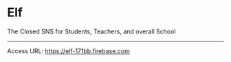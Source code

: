 # Elf
The Closed SNS for Students, Teachers, and overall School
***
Access URL: <https://elf-171bb.firebase.com>
